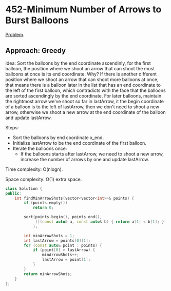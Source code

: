 # 452-Minimum Number of Arrows to Burst Balloons

[Problem](https://leetcode.com/problems/minimum-number-of-arrows-to-burst-balloons/).

## Approach: Greedy

Idea: Sort the balloons by the end coordinate ascendinly, for the first balloon, the position where we shoot an arrow that can shoot the most balloons at once is its end coordinate. Why? If there is another different position where we shoot an arrow that can shoot more balloons at once, that means there is a balloon later in the list that has an end coordinate to the left of the first balloon, which contradicts with the face that the balloons are sorted ascendingly by the end coordinate. For later balloons, maintain the rightmost arrow we've shoot so far in lastArrow, it the begin coordinate of a balloon is to the left of lastArrow, then we don't need to shoot a new arrow, otherwise we shoot a new arrow at the end coordinate of the balloon and update lastArrow.

Steps:

* Sort the balloons by end coordinate x_end.
* Initialize lastArrow to be the end coordinate of the first balloon.
* Iterate the balloons once:
  * If the balloons starts after lastArrow, we need to shoot a new arrow, increase the number of arrows by one and update lastArrow.

Time complexity: O(nlogn).

Space complexity: O(1) extra space.

```c++
class Solution {
public:
    int findMinArrowShots(vector<vector<int>>& points) {
        if (points.empty())
            return 0;

        sort(points.begin(), points.end(),
             [](const auto& a, const auto& b) { return a[1] < b[1]; }
            );

        int minArrowShots = 1;
        int lastArrow = points[0][1];
        for (const auto& point : points) {
            if (point[0] > lastArrow) {
                minArrowShots++;
                lastArrow = point[1];
            }
        }
        return minArrowShots;
    }
};
```
